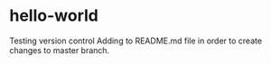 # hello-world
Testing version control
Adding to README.md file in order to create changes to master branch.
